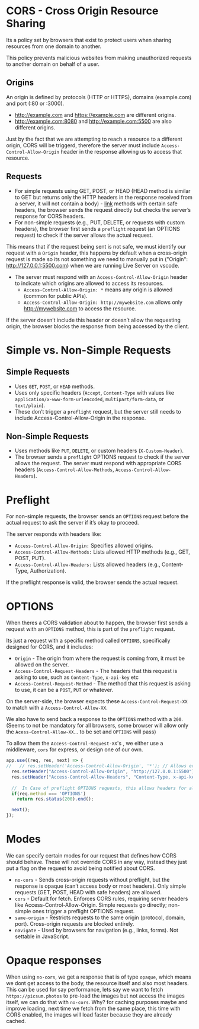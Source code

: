 # CORS - Cross Origin Resource Sharing
Its a policy set by browsers that exist to protect users when sharing resources from one domain to another.

This policy prevents malicious websites from making unauthorized requests to another domain on behalf of a user.

## Origins
An origin is defined by protocols (HTTP or HTTPS), domains (example.com) and port (:80 or :3000).

- http://example.com and https://example.com are different origins.
- http://example.com:8080 and http://example.com:5500 are also different origins.

Just by the fact that we are attempting to reach a resource to a different origin, CORS will be triggerd, therefore the server must include `Access-Control-Allow-Origin` header in the response allowing us to access that resource.

## Requests
- For simple requests using GET, POST, or HEAD (HEAD method is similar to GET but returns only the HTTP headers in the response received from a server, it will not contain a body) - [link](https://developer.mozilla.org/en-US/docs/Web/HTTP/Reference/Methods/HEAD) methods with certain safe headers, the browser sends the request directly but checks the server’s response for CORS headers.
- For non-simple requests (e.g., PUT, DELETE, or requests with custom headers), the browser first sends a `preflight` request (an OPTIONS request) to check if the server allows the actual request.

This means that if the request being sent is not safe, we must identify our request with a `Origin` header, this happens by default when a cross-origin request is made so its not something we need to manually put in ("Origin": http://127.0.0.1:5500.com) when we are running Live Server on vscode.

- The server must respond with an `Access-Control-Allow-Origin` header to indicate which origins are allowed to access its resources.
    - `Access-Control-Allow-Origin: *` means any origin is allowed (common for public APIs).
    - `Access-Control-Allow-Origin: http://mywebsite.com` allows only http://mywebsite.com to access the resource.

If the server doesn’t include this header or doesn’t allow the requesting origin, the browser blocks the response from being accessed by the client.

# Simple vs. Non-Simple Requests

## Simple Requests
- Uses `GET`, `POST`, or `HEAD` methods.
- Uses only specific headers (`Accept`, `Content-Type` with values like `application/x-www-form-urlencoded`, `multipart/form-data`, or `text/plain`).
- These don’t trigger a `preflight` request, but the server still needs to include Access-Control-Allow-Origin in the response.


## Non-Simple Requests
- Uses methods like `PUT`, `DELETE`, or custom headers (`X-Custom-Header`).
- The browser sends a `preflight` OPTIONS request to check if the server allows the request. The server must respond with appropriate CORS headers (`Access-Control-Allow-Methods`, `Access-Control-Allow-Headers`).

# Preflight
For non-simple requests, the browser sends an `OPTIONS` request before the actual request to ask the server if it’s okay to proceed.

The server responds with headers like:

- `Access-Control-Allow-Origin:` Specifies allowed origins.
- `Access-Control-Allow-Methods:` Lists allowed HTTP methods (e.g., GET, POST, PUT).
- `Access-Control-Allow-Headers:` Lists allowed headers (e.g., Content-Type, Authorization).

If the preflight response is valid, the browser sends the actual request.

# OPTIONS
When theres a CORS validation about to happen, the browser first sends a request with an `OPTIONS` method, this is part of the `preflight` request.

Its just a request with a specific method called `OPTIONS`, specifically designed for CORS, and it includes:
- `Origin` - The origin from where the request is coming from, it must be allowed on the server.
- `Access-Control-Request-Headers` - The headers that this request is asking to use, such as `Content-Type`, `x-api-key` etc
- `Access-Control-Request-Method` - The method that this request is asking to use, it can be a `POST`, `PUT` or whatever.

On the server-side, the browser expects these `Access-Control-Request-XX` to match with a `Access-Control-Allow-XX`.

We also have to send back a response to the `OPTIONS` method with a `200`. (Seems to not be mandatory for all browsers, some browser will allow only the `Acess-Control-Allow-XX`... to be set and `OPTIONS` will pass)

To allow them the `Access-Control-Request-XX`'s , we either use a middleware, `cors` for express, or design one of our own.

```js
app.use((req, res, next) => {
//   // res.setHeader('Access-Control-Allow-Origin', '*'); // Allows everyone to access resources on this server
  res.setHeader("Access-Control-Allow-Origin", "http://127.0.0.1:5500"); // Allows a specific client only
  res.setHeader("Access-Control-Allow-Headers", "Content-Type, x-api-key"); // allows Content-Type and the x-api-key custom header to be used
  
  //  In Case of preflight OPTIONS requests, this allows headers for all routes (*)
  if(req.method === 'OPTIONS')
    return res.status(200).end();

  next();
});
```

# Modes
We can specify certain modes for our request that defines how CORS should behave. These will not override CORS in any way, instead they just put a flag on the request to avoid being notified about CORS.

- `no-cors` - Sends cross-origin requests without preflight, but the response is opaque (can’t access body or most headers). Only simple requests (GET, POST, HEAD with safe headers) are allowed.
- `cors` - Default for fetch. Enforces CORS rules, requiring server headers like Access-Control-Allow-Origin. Simple requests go directly; non-simple ones trigger a preflight OPTIONS request.
- `same-origin` - Restricts requests to the same origin (protocol, domain, port). Cross-origin requests are blocked entirely.
- `navigate` - Used by browsers for navigation (e.g., links, forms). Not settable in JavaScript.

# Opaque responses
When using `no-cors`, we get a response that is of type `opaque`, which means we dont get access to the body, the resource itself and also most headers. This can be used for say performance, lets say we want to fetch `https://picsum.photos` to pre-load the images but not access the images itself, we can do that with `no-cors`. Why? for caching purposes maybe and improve loading, next time we fetch from the same place, this time with CORS enabled, the images will load faster because they are already cached.

